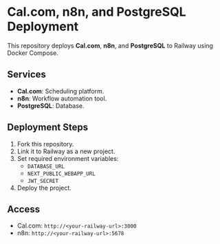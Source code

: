 # Cal.com, n8n, and PostgreSQL Deployment

This repository deploys **Cal.com**, **n8n**, and **PostgreSQL** to Railway using Docker Compose.

## Services
- **Cal.com**: Scheduling platform.
- **n8n**: Workflow automation tool.
- **PostgreSQL**: Database.

## Deployment Steps
1. Fork this repository.
2. Link it to Railway as a new project.
3. Set required environment variables:
   - `DATABASE_URL`
   - `NEXT_PUBLIC_WEBAPP_URL`
   - `JWT_SECRET`
4. Deploy the project.

## Access
- Cal.com: `http://<your-railway-url>:3000`
- n8n: `http://<your-railway-url>:5678`
